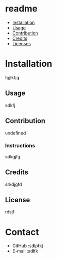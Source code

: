 # readme

* [Installation](#installation)
* [Usage](#usage)
* [Contribution](#contribution)
* [Credits](#credits)
* [Licenses](#license)
# Installation
fgjlkfjg
## Usage
sdkfj
## Contribution
undefined
### Instructions
sdkgjfg
## Credits
srkdjgfd
## License
rdsjf

# Contact
* GitHub :sdlpfkj
* E-mail :sdlfk